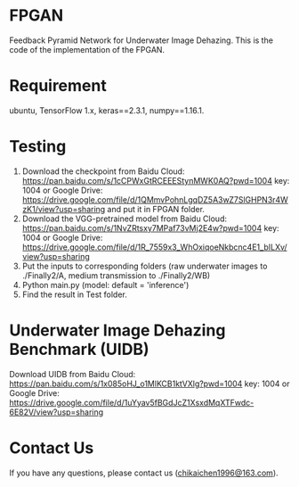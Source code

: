 # FPGAN
Feedback Pyramid Network for Underwater Image Dehazing.
This is the code of the implementation of the FPGAN.

# Requirement
ubuntu, TensorFlow 1.x, keras==2.3.1, numpy==1.16.1.

# Testing
1. Download the checkpoint from Baidu Cloud: https://pan.baidu.com/s/1cCPWxGtRCEEEStynMWK0AQ?pwd=1004 key: 1004 or Google Drive: https://drive.google.com/file/d/1QMmvPohnLgqDZ5A3wZ7SlGHPN3r4WzK1/view?usp=sharing and put it in FPGAN folder.
2. Download the VGG-pretrained model from Baidu Cloud: https://pan.baidu.com/s/1NvZRtsxy7MPaf73vMj2E4w?pwd=1004 key: 1004 or Google Drive: https://drive.google.com/file/d/1R_7559x3_WhOxiqoeNkbcnc4E1_bILXv/view?usp=sharing
3. Put the inputs to corresponding folders (raw underwater images to ./Finally2/A, medium transmission to ./Finally2/WB)
4. Python main.py (model: default = 'inference')
5. Find the result in Test folder.

# Underwater Image Dehazing Benchmark (UIDB)
Download UIDB from Baidu Cloud: https://pan.baidu.com/s/1x085oHJ_o1MlKCB1ktVXlg?pwd=1004 key: 1004 or Google Drive: https://drive.google.com/file/d/1uYyav5fBGdJcZ1XsxdMqXTFwdc-6E82V/view?usp=sharing

# Contact Us
If you have any questions, please contact us (chikaichen1996@163.com).
